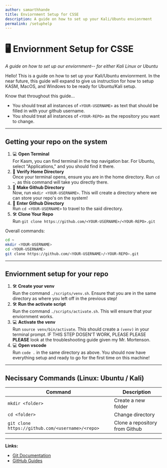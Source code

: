 ```yaml
---
author: samarthhande
title: Enviornment Setup for CSSE
description: A guide on how to set up your Kali/Ubuntu envionrment
permalink: /setuphelp
---
```

 
# 🖥️ Enviornment Setup for CSSE
*A guide on how to set up our enviornment-- for either Kali Linux or Ubuntu*
 
Hello! This is a guide on how to set up your Kali/Ubuntu envionrment. In the near future, this guide will expand to give us instruction for how to setup KASM, MacOS, and Windows to be ready for Ubuntu/Kali setup.
 
Know that throughout this guide...
 
- You should treat all instances of `<YOUR-USERNAME>` as text that should be filled in with your github username.
- You should treat all instances of `<YOUR-REPO>` as the repository you want to change.
 
---
 
## Getting your repo on the system
 
1. 💻 **Open Terminal** \
    For Kasm, you can find terminal in the top navigation bar. For Ubuntu, select "Applications," and you should find it there.
2. 📁 **Verify Home Directory** \
    Once your terminal opens, ensure you are in the home directory. Run `cd ~`, as this command will take you directly there.
3. 📁 **Make Github Directory** \
    Now, run `mkdir <YOUR-USERNAME>`. This will create a directory where we can store your repo's on the system!
4. 📁 **Enter Github Directory** \
    Run `cd <YOUR-USERNAME>` to travel to the said directory.
5. 🛠️ **Clone Your Repo** \
    Run `git clone https://github.com/<YOUR-USERNAME>/<YOUR-REPO>.git`
 
Overall commands:
 
```bash
cd ~
mkdir <YOUR-USERNAME>
cd <YOUR-USERNAME>
git clone https://github.com/<YOUR-USERNAME>/<YOUR-REPO>.git
```
 
---
 
## Enviornment setup for your repo
 
1. 🛠️ **Create your venv** \
    Run the command `./scripts/venv.sh`. Ensure that you are in the same directory as where you left off in the previous step!
2. 🛠️ **Run the activate script** \
    Run the command `./scripts/activate.sh`. This will ensure that your enviornment works.
3. 💻 **Activate the venv** \
    Run `source venv/bin/activate`. This should create a `(venv)` in your terminal prompt. IF THIS STEP DOSEN'T WORK, PLEASE PLEASE **PLEASE** look at the troubleshooting guide given my Mr. Mortenson.
4. 💻 **Open vscode** \
    Run `code .` in the same directory as above. You should now have everything setup and ready to go for the first time on this machine!
 
---
 
## Necissary Commands (Linux: Ubuntu / Kali)
| Command | Description |
|---------|-------------|
| `mkdir <folder>` | Create a new folder |
| `cd <folder>` | Change directory |
| `git clone https://github.com/<username>/<repo>` | Clone a repository from Github |
 
---
 
**Links:**  
- [Git Documentation](https://git-scm.com/doc)  
- [GitHub Guides](https://guides.github.com/)
